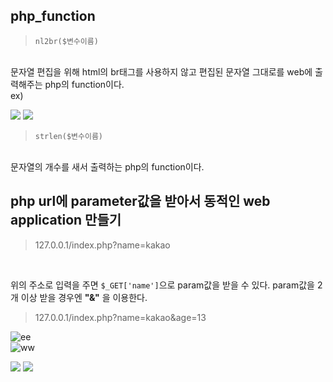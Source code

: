 ## php_function
> ```nl2br($변수이름)```
<br>
문자열 편집을 위해 html의 br태그를 사용하지 않고 편집된 문자열 그대로를 web에 출력해주는 php의 function이다.<br>
ex)<br>

![](https://user-images.githubusercontent.com/42515875/48600037-9bf5ee80-e9ad-11e8-932f-9d2fd4d06529.png)
![](https://user-images.githubusercontent.com/42515875/48600215-630a4980-e9ae-11e8-8a26-046e9b8a6dc9.png)

>```strlen($변수이름)```
<br>
문자열의 개수를 새서 출력하는 php의 function이다.<br>

## php url에 parameter값을 받아서 동적인 web application 만들기

> 127.0.0.1/index.php?name=kakao
<br>

위의 주소로 입력을 주면 ```$_GET['name']```으로 param값을 받을 수 있다.
param값을 2개 이상 받을 경우엔 **"&"** 을 이용한다.
<br>
> 127.0.0.1/index.php?name=kakao&age=13


![ee](https://user-images.githubusercontent.com/42515875/48600036-9ac4c180-e9ad-11e8-96a8-d0039eaf7be4.png)
<br>
![ww](https://user-images.githubusercontent.com/42515875/48600219-64d40d00-e9ae-11e8-83c7-a2d362b62c12.png)

![](https://user-images.githubusercontent.com/42515875/48600034-98fafe00-e9ad-11e8-9f84-c85a504f65f2.png)
![](https://user-images.githubusercontent.com/42515875/48600214-61d91c80-e9ae-11e8-8670-749127a6ccc4.png)




